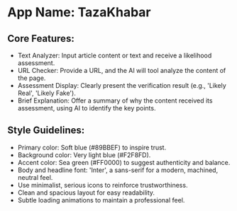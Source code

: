# **App Name**: TazaKhabar

## Core Features:

- Text Analyzer: Input article content or text and receive a likelihood assessment.
- URL Checker: Provide a URL, and the AI will tool analyze the content of the page.
- Assessment Display: Clearly present the verification result (e.g., 'Likely Real', 'Likely Fake').
- Brief Explanation: Offer a summary of why the content received its assessment, using AI to identify the key points.

## Style Guidelines:

- Primary color: Soft blue (#89BBEF) to inspire trust.
- Background color: Very light blue (#F2F8FD).
- Accent color: Sea green (#FF0000) to suggest authenticity and balance.
- Body and headline font: 'Inter', a sans-serif for a modern, machined, neutral feel.
- Use minimalist, serious icons to reinforce trustworthiness.
- Clean and spacious layout for easy readability.
- Subtle loading animations to maintain a professional feel.